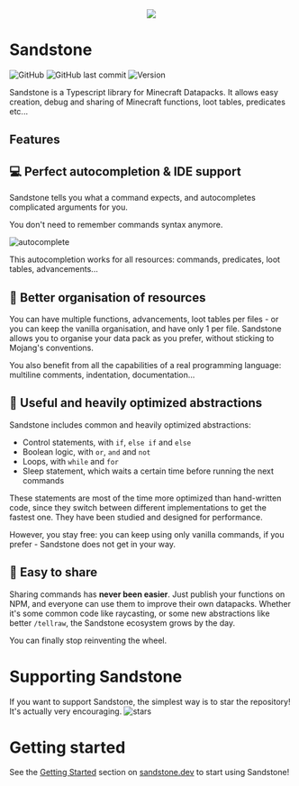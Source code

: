 <div align="center"><img src=https://vignette.wikia.nocookie.net/minecraft/images/d/d6/Sandstone.png/></div>

# Sandstone

![GitHub](https://img.shields.io/github/license/TheMrZZ/sandstone) ![GitHub last commit](https://img.shields.io/github/last-commit/TheMrZZ/sandstone?color=blue) ![Version](https://img.shields.io/badge/version-alpha-success)

Sandstone is a Typescript library for Minecraft Datapacks. It allows easy creation, debug and sharing of Minecraft functions, loot tables, predicates etc...

## Features

## 💻 Perfect autocompletion & IDE support

Sandstone tells you what a command expects, and autocompletes complicated arguments for you.

You don't need to remember commands syntax anymore.

![autocomplete](https://raw.githubusercontent.com/TheMrZZ/sandstone/4d3d74210b74ccf0bb807b90c35c1920ce1aa44a/docs/readme/autocomplete.gif)

This autocompletion works for all resources: commands, predicates, loot tables, advancements...

## 📂 Better organisation of resources
You can have multiple functions, advancements, loot tables per files - or you can keep the vanilla organisation, and have only 1 per file. Sandstone allows you to organise your data pack as you prefer, without sticking to Mojang's conventions.

You also benefit from all the capabilities of a real programming language: multiline comments, indentation, documentation...

## 🚀 Useful and heavily optimized abstractions

Sandstone includes common and heavily optimized abstractions:
- Control statements, with `if`, `else if` and `else`
- Boolean logic, with `or`, `and` and `not`
- Loops, with `while` and `for`
- Sleep statement, which waits a certain time before running the next commands

These statements are most of the time more optimized than hand-written code, since they switch between different implementations to get the fastest one. They have been studied and designed for performance.

However, you stay free: you can keep using only vanilla commands, if you prefer - Sandstone does not get in your way.

## 👐 Easy to share
Sharing commands has **never been easier**. Just publish your functions on NPM, and everyone can use them to improve their own datapacks. Whether it's some common code like raycasting, or some new abstractions like better `/tellraw`, the Sandstone ecosystem grows by the day.

You can finally stop reinventing the wheel.

# Supporting Sandstone

If you want to support Sandstone, the simplest way is to star the repository! It's actually very encouraging.
![stars](https://raw.githubusercontent.com/TheMrZZ/sandstone/master/star.png)

# Getting started

See the [Getting Started](https://www.sandstone.dev/docs/) section on [sandstone.dev](https://www.sandstone.dev/) to start using Sandstone!